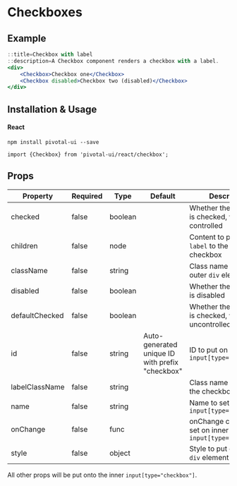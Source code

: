 # Checkboxes

## Example

```jsx
::title=Checkbox with label
::description=A Checkbox component renders a checkbox with a label.
<div>
    <Checkbox>Checkbox one</Checkbox>
    <Checkbox disabled>Checkbox two (disabled)</Checkbox>
</div>
```

## Installation & Usage

#### React
`npm install pivotal-ui --save`

`import {Checkbox} from 'pivotal-ui/react/checkbox';`

## Props

Property       | Required | Type    | Default | Description
---------------|----------|---------|---------|------------
checked        | false    | boolean | | Whether the checkbox is checked, when controlled
children       | false    | node    | | Content to place within `label` to the right of the checkbox
className      | false    | string  | | Class name to put on outer `div` element
disabled       | false    | boolean | | Whether the checkbox is disabled
defaultChecked | false    | boolean | | Whether the checkbox is checked, when uncontrolled
id             | false    | string  | Auto-generated unique ID with prefix "checkbox" | ID to put on the inner `input[type="checkbox"]`
labelClassName | false    | string  | | Class name to put on the checkbox label
name           | false    | string  | | Name to set on inner `input[type="checkbox"]`
onChange       | false    | func    | | onChange callback to set on inner `input[type="checkbox"]`
style          | false    | object  | | Style to put on outer `div` element

All other props will be put onto the inner `input[type="checkbox"]`.